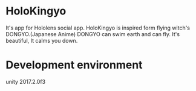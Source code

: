 # HoloKingyo
It's app for Hololens social app.
HoloKingyo is inspired form flying witch's DONGYO.(Japanese Anime)
DONGYO can swim earth and can fly.
It's beautiful, It calms you down.

# Development environment
unity 2017.2.0f3

